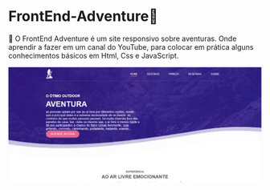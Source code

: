 # FrontEnd-Adventure🚀
💨 O FrontEnd Adventure é um site responsivo sobre aventuras. Onde aprendir a fazer em um canal do YouTube, para colocar em prática alguns conhecimentos básicos em Html, Css e JavaScript.


![printfront](https://github.com/jhongomes/FrontEnd-Adventure/blob/master/printfront.png)


